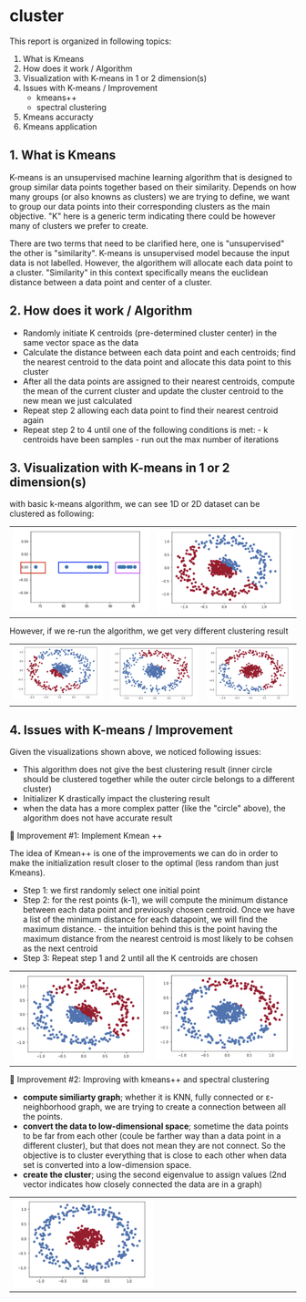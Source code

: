 # cluster

This report is organized in following topics:
1. What is Kmeans
2. How does it work / Algorithm
3. Visualization with K-means in 1 or 2 dimension(s)
4. Issues with K-means / Improvement
      - kmeans++ 
      - spectral clustering
5. Kmeans accuracty
6. Kmeans application 

## 1. What is Kmeans
K-means is an unsupervised machine learning algorithm that is designed to group similar data points together based on their similarity. Depends on how many groups (or also knowns as clusters) we are trying to define, we want to group our data points into their corresponding clusters as the main objective. "K" here is a generic term indicating there could be however many of clusters we prefer to create.

There are two terms that need to be clarified here, one is "unsupervised" the other is "similarity". K-means is unsupervised model because the input data is not labelled. However, the algorithem will allocate each data point to a cluster. "Similarity" in this context specifically means the euclidean distance between a data point and center of a cluster.

## 2. How does it work / Algorithm
- Randomly initiate K centroids (pre-determined cluster center) in the same vector space as the data
- Calculate the distance between each data point and each centroids; find the nearest centroid to the data point and allocate this data point to this cluster
- After all the data points are assigned to their nearest centroids, compute the mean of the current cluster and update the cluster centroid to the new mean we just calculated
- Repeat step 2 allowing each data point to find their nearest centroid again
- Repeat step 2 to 4 until one of the following conditions is met:
      - k centroids have been samples
      - run out the max number of iterations

## 3. Visualization with K-means in 1 or 2 dimension(s)

with basic k-means algorithm, we can see 1D or 2D dataset can be clustered as following:

<table border="0">
<tr valign="top" border="0">
<td border="0"><img src="image/1d_cluster.png" width="100%"></a></td>
<td border="0"><img src="image/2d_cluster.png" width="100%"></a></td>	
</tr>
</table>

However, if we re-run the algorithm, we get very different clustering result

<table border="0">
<tr valign="top" border="0">
<td border="0"><img src="image/unstable1.png" width="100%"></a></td>
<td border="0"><img src="image/unstable2.png" width="100%"></a></td>	
<td border="0"><img src="image/unstable3.png" width="100%"></a></td>	
</tr>
</table>

## 4. Issues with K-means / Improvement

Given the visualizations shown above, we noticed following issues:
- This algorithm does not give the best clustering result (inner circle should be clustered together while the outer circle belongs to a different cluster)
- Initializer K drastically impact the clustering result
- when the data has a more complex patter (like the "circle" above), the algorithm does not have accurate result

:rocket: Improvement #1: Implement Kmean ++

The idea of Kmean++ is one of the improvements we can do in order to make the initialization result closer to the optimal (less random than just Kmeans).

- Step 1: we first randomly select one initial point
- Step 2: for the rest points (k-1), we will compute the minimum distance between each data point and previously chosen centroid. Once we have a list of the minimum distance for each datapoint, we will find the maximum distance.
      - the intuition behind this is the point having the maximum distance from the nearest centroid is most likely to be cohsen as the next centroid
- Step 3: Repeat step 1 and 2 until all the K centroids are chosen

<table border="0">
<tr valign="top" border="0">
<td border="0"><img src="image/kmean.png" width="100%"></a></td>
<td border="0"><img src="image/kmean++.png" width="100%"></a></td>		
</tr>
</table>

:rocket: Improvement #2: Improving with kmeans++ and spectral clustering

- **compute similiarty graph**; whether it is KNN, fully connected or ε-neighborhood graph, we are trying to create a connection between all the points.
- **convert the data to low-dimensional space**; sometime the data points to be far from each other (coule be farther way than a data point in a different cluster), but that does not mean they are not connect. So the objective is to cluster everything that is close to each other when data set is converted into a low-dimension space.
- **create the cluster**; using the second eigenvalue to assign values (2nd vector indicates how closely connected the data are in a graph)

<table border="0">
<tr valign="top" border="0">
<td border="0"><img src="image/spectral_clustering.png" width="50%"></a></td>	
</tr>
</table>


